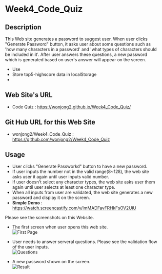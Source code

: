 # Week4_Code_Quiz

## Description

This Web site generates a password to suggest user. 
When user clicks "Generate Password" button, it asks user about some questions such as 'how many characters in a password' and 'what types of characters should be included in it'.
After user answers these questions, a new password which is generated based on user's answer will appear on the screen.

- Use 
- Store top5-highscore data in localStorage
- 

## Web Site's URL

- Code Quiz : 
https://wonjong2.github.io/Week4_Code_Quiz/

## Git Hub URL for this Web Site
- wonjong2/Week4_Code_Quiz : https://github.com/wonjong2/Week4_Code_Quiz

## Usage

- User clicks "Generate Passworkd" button to have a new password.
- If user inputs the number not in the valid range(8~128), the web site asks user it again until user inputs valid number.
- If user doesn't select any character types, the web site asks user them again until user selects at least one character type.
- When all inputs from user are validated, the web site generates a new password and display it on the screen.
- __Simple Demo__ : https://watch.screencastify.com/v/ImMADFavFRHkFsOV2UiU

Please see the screenshots on this Website.

- The first screen when user opens this web site.<br>
    ![First Page](images/launchScreen.jpg)

- User needs to answer serveral questions. Please see the validation flow of the user inputs.<br>
    ![Questions](/images/validateflow.jpg)

- A new password shown on the screen. <br>
    ![Result](/images/result.jpg) 

